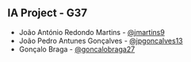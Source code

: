 ## IA Project - G37
- João António Redondo Martins - [@jmartins9](https://github.com/jmartins9)
- João Pedro Antunes Gonçalves - [@jpgoncalves13](https://github.com/jpgoncalves13)
- Gonçalo Braga - [@goncalobraga27](https://github.com/goncalobraga27)

